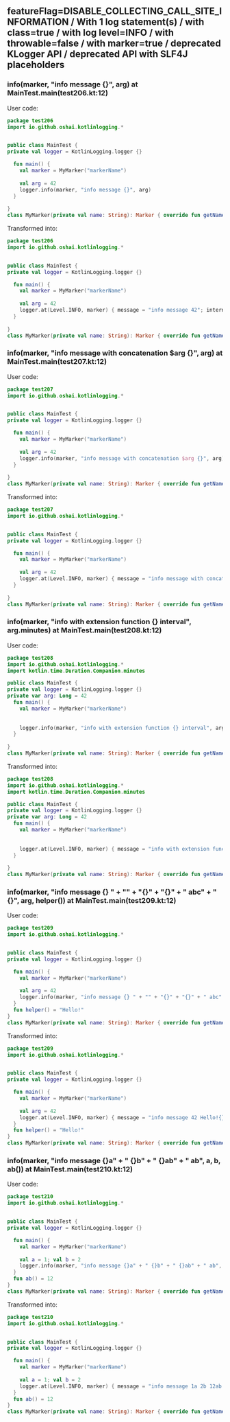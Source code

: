 ## featureFlag=DISABLE_COLLECTING_CALL_SITE_INFORMATION / With 1 log statement(s) / with class=true / with log level=INFO / with throwable=false / with marker=true / deprecated KLogger API / deprecated API with SLF4J placeholders



###  info(marker, "info message {}", arg) at MainTest.main(test206.kt:12)

User code:
```kotlin
package test206
import io.github.oshai.kotlinlogging.*


public class MainTest {
private val logger = KotlinLogging.logger {}

  fun main() {
    val marker = MyMarker("markerName")
    
    val arg = 42
    logger.info(marker, "info message {}", arg)
  }
  
}
class MyMarker(private val name: String): Marker { override fun getName() = name }

```
  
Transformed into:
```kotlin
package test206
import io.github.oshai.kotlinlogging.*


public class MainTest {
private val logger = KotlinLogging.logger {}

  fun main() {
    val marker = MyMarker("markerName")
    
    val arg = 42
    logger.at(Level.INFO, marker) { message = "info message 42"; internalCompilerData = KLoggingEventBuilder.InternalCompilerData(messageTemplate = ""info message {}"")
  }
  
}
class MyMarker(private val name: String): Marker { override fun getName() = name }

```

###  info(marker, "info message with concatenation $arg {}", arg) at MainTest.main(test207.kt:12)

User code:
```kotlin
package test207
import io.github.oshai.kotlinlogging.*


public class MainTest {
private val logger = KotlinLogging.logger {}

  fun main() {
    val marker = MyMarker("markerName")
    
    val arg = 42
    logger.info(marker, "info message with concatenation $arg {}", arg)
  }
  
}
class MyMarker(private val name: String): Marker { override fun getName() = name }

```
  
Transformed into:
```kotlin
package test207
import io.github.oshai.kotlinlogging.*


public class MainTest {
private val logger = KotlinLogging.logger {}

  fun main() {
    val marker = MyMarker("markerName")
    
    val arg = 42
    logger.at(Level.INFO, marker) { message = "info message with concatenation 42 42"; internalCompilerData = KLoggingEventBuilder.InternalCompilerData(messageTemplate = ""info message with concatenation $arg {}"")
  }
  
}
class MyMarker(private val name: String): Marker { override fun getName() = name }

```

###  info(marker, "info with extension function {} interval", arg.minutes) at MainTest.main(test208.kt:12)

User code:
```kotlin
package test208
import io.github.oshai.kotlinlogging.*
import kotlin.time.Duration.Companion.minutes

public class MainTest {
private val logger = KotlinLogging.logger {}
private var arg: Long = 42
  fun main() {
    val marker = MyMarker("markerName")
    
    
    logger.info(marker, "info with extension function {} interval", arg.minutes)
  }
  
}
class MyMarker(private val name: String): Marker { override fun getName() = name }

```
  
Transformed into:
```kotlin
package test208
import io.github.oshai.kotlinlogging.*
import kotlin.time.Duration.Companion.minutes

public class MainTest {
private val logger = KotlinLogging.logger {}
private var arg: Long = 42
  fun main() {
    val marker = MyMarker("markerName")
    
    
    logger.at(Level.INFO, marker) { message = "info with extension function 42m interval"; internalCompilerData = KLoggingEventBuilder.InternalCompilerData(messageTemplate = ""info with extension function {} interval"")
  }
  
}
class MyMarker(private val name: String): Marker { override fun getName() = name }

```

###  info(marker, "info message {} " + "" + "{}" + "{}" + " abc" + " {}", arg, helper()) at MainTest.main(test209.kt:12)

User code:
```kotlin
package test209
import io.github.oshai.kotlinlogging.*


public class MainTest {
private val logger = KotlinLogging.logger {}

  fun main() {
    val marker = MyMarker("markerName")
    
    val arg = 42
    logger.info(marker, "info message {} " + "" + "{}" + "{}" + " abc" + " {}", arg, helper())
  }
  fun helper() = "Hello!"
}
class MyMarker(private val name: String): Marker { override fun getName() = name }

```
  
Transformed into:
```kotlin
package test209
import io.github.oshai.kotlinlogging.*


public class MainTest {
private val logger = KotlinLogging.logger {}

  fun main() {
    val marker = MyMarker("markerName")
    
    val arg = 42
    logger.at(Level.INFO, marker) { message = "info message 42 Hello!{} abc {}"; internalCompilerData = KLoggingEventBuilder.InternalCompilerData(messageTemplate = ""info message {} " + "" + "{}" + "{}" + " abc" + " {}"")
  }
  fun helper() = "Hello!"
}
class MyMarker(private val name: String): Marker { override fun getName() = name }

```

###  info(marker, "info message {}a" + " {}b" + " {}ab" + " ab", a, b, ab()) at MainTest.main(test210.kt:12)

User code:
```kotlin
package test210
import io.github.oshai.kotlinlogging.*


public class MainTest {
private val logger = KotlinLogging.logger {}

  fun main() {
    val marker = MyMarker("markerName")
    
    val a = 1; val b = 2
    logger.info(marker, "info message {}a" + " {}b" + " {}ab" + " ab", a, b, ab())
  }
  fun ab() = 12
}
class MyMarker(private val name: String): Marker { override fun getName() = name }

```
  
Transformed into:
```kotlin
package test210
import io.github.oshai.kotlinlogging.*


public class MainTest {
private val logger = KotlinLogging.logger {}

  fun main() {
    val marker = MyMarker("markerName")
    
    val a = 1; val b = 2
    logger.at(Level.INFO, marker) { message = "info message 1a 2b 12ab ab"; internalCompilerData = KLoggingEventBuilder.InternalCompilerData(messageTemplate = ""info message {}a" + " {}b" + " {}ab" + " ab"")
  }
  fun ab() = 12
}
class MyMarker(private val name: String): Marker { override fun getName() = name }

```

